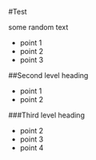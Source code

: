 #Test

some random text
* point 1
* point 2
* point 3

##Second level heading
* point 1
* point 2

###Third level heading
* point 2 
* point 3
* point 4

